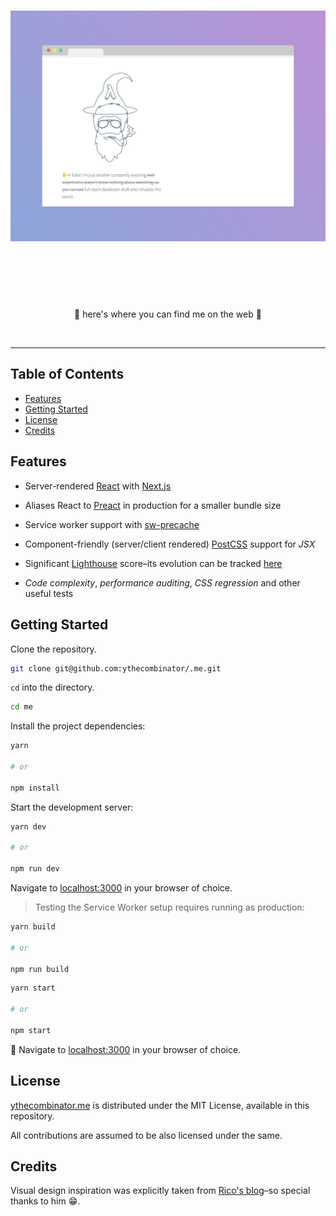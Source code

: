 <h1 align="center">
	<img src="docs/img/banner.png" alt="It's me, matt!" width="800px">
	<br>
	<br>
</h1>

<br>
<br>

<p align="center">
	🎇 here's where you can find me on the web 🎇
</p>

<br>

---

## Table of Contents

<!-- DO NOT EDIT THE COMMENTS BELOW -->

<!-- toc -->

- [Features](#features)
- [Getting Started](#getting-started)
- [License](#license)
- [Credits](#credits)

<!-- tocstop -->

## Features

- Server-rendered [React](https://facebook.github.io/react/) with [Next.js](https://github.com/zeit/next.js/)

- Aliases React to [Preact](https://preactjs.com/) in production for a smaller bundle size

- Service worker support with [sw-precache](https://github.com/GoogleChrome/sw-precache)

- Component-friendly (server/client rendered) [PostCSS](http://postcss.org/) support for *JSX*

- Significant [Lighthouse](https://github.com/GoogleChrome/lighthouse) score–its evolution can be tracked [here](https://github.com/ythecombinator/.me/issues/1)

- *Code complexity*, *performance auditing*, *CSS regression* and other useful tests

## Getting Started

Clone the repository.

```sh
git clone git@github.com:ythecombinator/.me.git
```

`cd` into the directory.

```sh
cd me
```

Install the project dependencies:

```sh
yarn

# or

npm install
```

Start the development server:

```sh
yarn dev

# or

npm run dev
```

Navigate to [localhost:3000](http://localhost:3000) in your browser of choice.

> Testing the Service Worker setup requires running as production:

```sh
yarn build

# or

npm run build
```

```sh
yarn start

# or

npm start
```

🚀 Navigate to [localhost:3000](http://localhost:3000) in your browser of choice.

## License

[ythecombinator.me](https://github.com/ythecombinator/.me) is distributed under
the MIT License, available in this repository.

All contributions are assumed to
be also licensed under the same.

## Credits

Visual design inspiration was explicitly taken from [Rico's blog](https://github.com/rstacruz/rstacruz.github.io)–so special thanks to him 😁.
